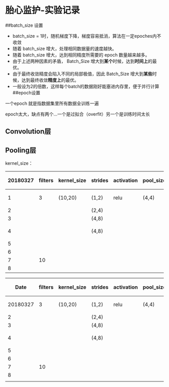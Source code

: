 # 胎心监护-实验记录

##batch_size 设置

- batch_size = 1时，随机梯度下降，梯度容易抵消，算法在一定epoches内不收敛
- 随着 batch_size 增大，处理相同数据量的速度越快。
- 随着 batch_size 增大，达到相同精度所需要的 epoch 数量越来越多。
- 由于上述两种因素的矛盾， Batch_Size 增大到**某个**时候，达到**时间上**的最优。
- 由于最终收敛精度会陷入不同的局部极值，因此 Batch_Size 增大到**某些**时候，达到最终收敛**精度上**的最优。
- 一般设为2的倍数，这样每个batch的数据刚好能塞进内存里，便于并行计算
##epoch设置

一个epoch 就是指数据集里所有数据全训练一遍

epoch太大，缺点有两个…一个是过拟合（overfit）另一个是训练时间太长

## Convolution层





## Pooling层

kernel_size：



| 20180327 | filters | kernel_size | strides | activation | pool_size | batch_size | epoch | Score  | 备注 |
| -------- | ------- | ----------- | ------- | ---------- | --------- | ---------- | ----- | ------ | ---- |
| 1        | 3       | (10,20)     | (1,2)   | relu       | (4,4)     | 128-时间短 | 10    | 0.6552 |      |
| 2        |         |             | (2,4)   |            |           |            |       | 0.6776 |      |
| 3        |         |             | (4,8)   |            |           |            |       | 0.6790 |      |
| 4        |         |             | (4,8)   |            |           | 256-时间长 |       | 0.6841 |      |
| 5        |         |             |         |            |           | 128        | 20    | 0.6951 |      |
| 6        |         |             |         |            |           | 64         | 10    | 0.6901 |      |
| 7        | 10      |             |         |            |           | 64         |       | 0.6763 |      |
| 8        |         |             |         |            |           | 128        |       | 0.6894 |      |

| Date     | filters | kernel_size | strides | activation | pool_size | batch_size | epoch | Score  | 备注 |
| -------- | ------- | ----------- | ------- | ---------- | --------- | ---------- | ----- | ------ | ---- |
| 20180327 | 3       | (10,20)     | (1,2)   | relu       | (4,4)     | 128-时间短 | 10    | 0.6552 |      |
| 2        |         |             | (2,4)   |            |           |            |       | 0.6776 |      |
| 3        |         |             | (4,8)   |            |           |            |       | 0.6790 |      |
| 4        |         |             | (4,8)   |            |           | 256-时间长 |       | 0.6841 |      |
| 5        |         |             |         |            |           | 128        | 20    | 0.6951 |      |
| 6        |         |             |         |            |           | 64         | 10    | 0.6901 |      |
| 7        | 10      |             |         |            |           | 64         |       | 0.6763 |      |
| 8        |         |             |         |            |           |            |       | 0.6894 |      |
|          |         |             |         |            |           |            |       |        |      |